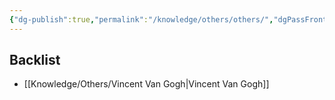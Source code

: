 ```yaml
---
{"dg-publish":true,"permalink":"/knowledge/others/others/","dgPassFrontmatter":true}
---
```


## Backlist

- [[Knowledge/Others/Vincent Van Gogh\|Vincent Van Gogh]]


